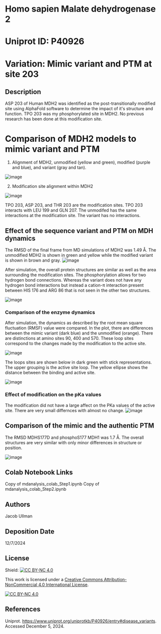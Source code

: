 # Homo sapien Malate dehydrogenase 2

# Uniprot ID: P40926
# Variation: Mimic variant and PTM at site 203 



## Description 
ASP 203 of Human MDH2 was identified as the post-transitionally modified site using AlphaFold software to determine the impact of it's structure and function. TPO 203 was my phosphorylated site in MDH2. No previous research has been done at this modification site. 



# Comparison of MDH2 models to mimic variant and PTM

1. Alignment of MDH2, unmodified (yellow and green), modified (purple and blue), and variant (gray and tan).
   
![image](https://github.com/user-attachments/assets/5e3a05eb-392c-4fde-a27f-a3c95fa80a60)




2.  Modification site alignment within MDH2

![image](https://github.com/user-attachments/assets/f9c28447-ba13-4c36-b14d-aa372e853571)

TPO 203, ASP 203, and THR 203 are the modification sites. TPO 203 interacts with LEU 199 and GLN 207. The unmodifed has the same interactions at the modification site. The variant has no interactions.

## Effect of the sequence variant and PTM on MDH dynamics

The RMSD of the final frame from MD simulations of MDH2 was 1.49 Å. The unmodified MDH2 is shown in green and yellow while the modified variant is shown in brown and gray. 
![image](https://github.com/user-attachments/assets/fb47edee-c849-4b27-9fd2-35406f9e7241)



After simulation, the overall protein structures are similar as well as the area surrounding the modification sites. The phosphorylation allows for two hydrogen bond connections. Whereas the variant does not have any hydrogen bond interactions but instead a cation-π interaction present between HIS 176 and ARG 86 that is not seen in the other two structures. 


![image](https://github.com/user-attachments/assets/7201166d-2309-4d06-b6f5-2e287ee66bf8)


### Comparison of the enzyme dynamics
After simulation, the dynamics as described by the root mean square fluctuation (RMSF) value were compared. In the plot, there are differences between the mimic variant (dark blue) and the unmodified (orange). There are distinctions at amino sites 90, 400 and 570. These loop sites correspond to the changes made by the modification to the active site. 

![image](https://github.com/user-attachments/assets/bce2c371-b14e-4d85-96cc-7a19d85457a4)


The loops sites are shown below in dark green with stick representations. The upper grouping is the active site loop. The yellow ellipse shows the distance between the binding and active site. 

![image](https://github.com/user-attachments/assets/49c8cc9c-689a-4113-b2ec-4176cbc510a6)




### Effect of modification on the pKa values

The modification did not have a large affect on the PKa values of the active site. There are very small differnces with almost no change. 
![image](https://github.com/user-attachments/assets/e9d07273-abdb-4a7e-bc2f-01b966140835)


## Comparison of the mimic and the authentic PTM
The RMSD MDHS177D and phosphoS177 MDH1 was 1.7 Å. The overall structures are very similar with only minor differences in structure or position.

![image](https://github.com/user-attachments/assets/11519e04-7d30-440f-956d-1db3ff3ff63c)

## Colab Notebook Links

Copy of mdanalysis_colab_Step1.ipynb
Copy of mdanalysis_colab_Step2.ipynb

## Authors

Jacob Ullman

## Deposition Date
12/7/2024

## License

Shield: [![CC BY-NC 4.0][cc-by-nc-shield]][cc-by-nc]

This work is licensed under a
[Creative Commons Attribution-NonCommercial 4.0 International License][cc-by-nc].

[![CC BY-NC 4.0][cc-by-nc-image]][cc-by-nc]

[cc-by-nc]: https://creativecommons.org/licenses/by-nc/4.0/
[cc-by-nc-image]: https://licensebuttons.net/l/by-nc/4.0/88x31.png
[cc-by-nc-shield]: https://img.shields.io/badge/License-CC%20BY--NC%204.0-lightgrey.svg

## References
Uniprot. https://www.uniprot.org/uniprotkb/P40926/entry#disease_variants. Accessed December 5, 2024.
